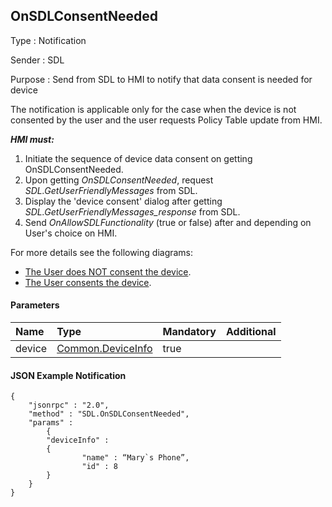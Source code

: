 ## OnSDLConsentNeeded
Type
: Notification

Sender
: SDL

Purpose
: Send from SDL to HMI to notify that data consent is needed for device

The notification is applicable only for the case when the device is not consented by the user and  the user requests Policy Table update from HMI.

_**HMI must:**_ 
1) Initiate the sequence of device data consent on getting OnSDLConsentNeeded.   
2) Upon getting _OnSDLConsentNeeded_, request _SDL.GetUserFriendlyMessages_ from SDL.   
3) Display the 'device consent' dialog after getting _SDL.GetUserFriendlyMessages_response_ from SDL.   
4) Send _OnAllowSDLFunctionality_ (true or false) after and depending on User's choice on HMI.   

For more details see the following diagrams:     
   - [The User does NOT consent the device](https://github.com/DrachenkoAnastasiia/sdl_hmi_integration_guidelines/blob/PTU_external_proprietary/docs/SDL/ActivateApp/assets/User%20does%20not%20consent%20the%20device1.png).   
   - [The User consents the device](https://github.com/DrachenkoAnastasiia/sdl_hmi_integration_guidelines/blob/PTU_external_proprietary/docs/SDL/ActivateApp/assets/User%20consents%20the%20device2.png).

#### Parameters

|Name|Type|Mandatory|Additional|
|:---|:---|:--------|:---------|
|device|[Common.DeviceInfo]|true||

[Common.DeviceInfo]: https://github.com/smartdevicelink/sdl_hmi_integration_guidelines/blob/develop/docs/Common/Structs/index.md#deviceinfo

#### JSON Example Notification
```
{
	"jsonrpc" : "2.0",
	"method" : "SDL.OnSDLConsentNeeded",
	"params" :  
		{
		"deviceInfo" : 
		{
				"name" : “Mary`s Phone”,
				"id" : 8
		}
	}
}
```
